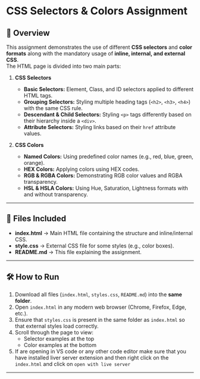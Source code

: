 # CSS Selectors & Colors Assignment

## 📌 Overview

This assignment demonstrates the use of different **CSS selectors** and **color formats** along with the mandatory usage of **inline, internal, and external CSS**.  
The HTML page is divided into two main parts:

1. **CSS Selectors**

   - **Basic Selectors:** Element, Class, and ID selectors applied to different HTML tags.
   - **Grouping Selectors:** Styling multiple heading tags (`<h2>`, `<h3>`, `<h4>`) with the same CSS rule.
   - **Descendant & Child Selectors:** Styling `<p>` tags differently based on their hierarchy inside a `<div>`.
   - **Attribute Selectors:** Styling links based on their `href` attribute values.

2. **CSS Colors**
   - **Named Colors:** Using predefined color names (e.g., red, blue, green, orange).
   - **HEX Colors:** Applying colors using HEX codes.
   - **RGB & RGBA Colors:** Demonstrating RGB color values and RGBA transparency.
   - **HSL & HSLA Colors:** Using Hue, Saturation, Lightness formats with and without transparency.

---

## 📂 Files Included

- **index.html** → Main HTML file containing the structure and inline/internal CSS.
- **style.css** → External CSS file for some styles (e.g., color boxes).
- **README.md** → This file explaining the assignment.

---

## 🛠 How to Run

1. Download all files (`index.html`, `styles.css`, `README.md`) into the **same folder**.
2. Open `index.html` in any modern web browser (Chrome, Firefox, Edge, etc.).
3. Ensure that `styles.css` is present in the same folder as `index.html` so that external styles load correctly.
4. Scroll through the page to view:
   - Selector examples at the top
   - Color examples at the bottom
5. If are opening in VS code or any other code editor make sure that you have installed liver server extension and then right click on the `index.html` and click on `open with live server`

---
